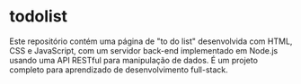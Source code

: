 # todolist
Este repositório contém uma página de "to do list" desenvolvida com HTML, CSS e JavaScript, com um servidor back-end implementado em Node.js usando uma API RESTful para manipulação de dados. É um projeto completo para aprendizado de desenvolvimento full-stack.

